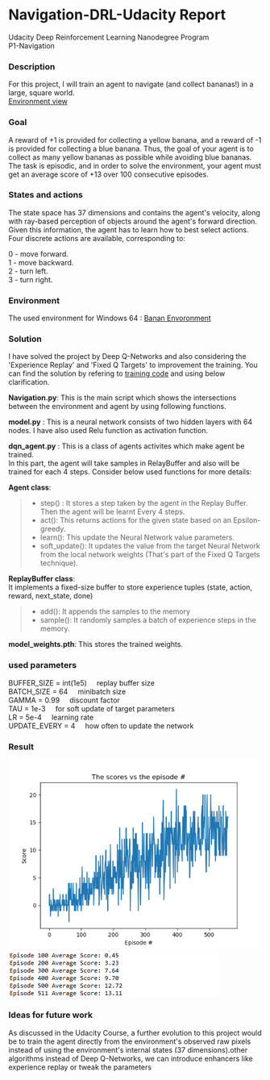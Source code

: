 # Navigation-DRL-Udacity Report
Udacity Deep Reinforcement Learning Nanodegree Program<br/>
P1-Navigation <br/>


### Description
For this project, I will train an agent to navigate (and collect bananas!) in a large, square world.<br/>
[Environment view](https://github.com/vahid-f/Deep-RL/blob/master/Navigation-DRL-Udacity-master/Navigation-DRL-Udacity-master/images/videoexample.mp4)



### Goal
A reward of +1 is provided for collecting a yellow banana, and a reward of -1 is provided for collecting a blue banana. Thus, the goal of your agent is to collect as many yellow bananas as possible while avoiding blue bananas.<br/>
The task is episodic, and in order to solve the environment, your agent must get an average score of +13 over 100 consecutive episodes.

### States and actions
The state space has 37 dimensions and contains the agent's velocity, along with ray-based perception of objects around the agent's forward direction. <br/> Given this information, the agent has to learn how to best select actions. Four discrete actions are available, corresponding to:<br/>

0 - move forward.<br/>
1 - move backward.<br/>
2 - turn left.<br/>
3 - turn right.

### Environment
The used environment for Windows 64 :
[Banan Envoronment](https://s3-us-west-1.amazonaws.com/udacity-drlnd/P1/Banana/Banana_Windows_x86_64.zip)


### Solution
I have solved the project by Deep Q-Networks and also considering the 'Experience Replay' and 'Fixed Q Targets' to improvement the training. You can find the solution by refering to [training code](https://github.com/vahid-f/Deep-RL/tree/master/Navigation-DRL-Udacity-master/Navigation-DRL-Udacity-master/Training%20code) and using below clarification. <br/>

**Navigation.py**: This is the main script which shows the intersections between the environment and agent by using following functions. <br/>

**model.py** : This is a neural network consists of two hidden layers with 64 nodes. I have also used Relu function as activation function.<br/>

**dqn_agent.py** : This is a class of agents activites which make agent be trained. <br/>
In this part, the agent will take samples in RelayBuffer and also will be trained for each 4 steps. Consider below used functions for more details:<br/>

**Agent class**: <br/>
> * step() : It stores a step taken by the agent in the Replay Buffer. Then the agent will be learnt Every 4 steps.
> * act(): This returns actions for the given state based on an Epsilon-greedy.
> * learn(): This update the Neural Network value parameters.
> * soft_update(): It updates the value from the target Neural Network from the local network weights (That's part of the Fixed Q Targets technique).

**ReplayBuffer class**:<br/>
It implements a fixed-size buffer to store experience tuples (state, action, reward, next_state, done)
> * add(): It appends the samples to the memory
> * sample(): It randomly samples a batch of experience steps in the memory.

**model_weights.pth**: This stores the trained weights. 

### used parameters
BUFFER_SIZE = int(1e5)   &nbsp; &nbsp; replay buffer size<br/>
BATCH_SIZE = 64         &nbsp; &nbsp; minibatch size<br/>
GAMMA = 0.99            &nbsp; &nbsp; discount factor<br/>
TAU = 1e-3              &nbsp; &nbsp; for soft update of target parameters<br/>
LR = 5e-4               &nbsp; &nbsp; learning rate <br/>
UPDATE_EVERY = 4        &nbsp; &nbsp; how often to update the network

### Result

<img src="https://github.com/vahid-f/Deep-RL/blob/master/Navigation-DRL-Udacity-master/Navigation-DRL-Udacity-master/images/scores.png" />


<img src="https://github.com/vahid-f/Deep-RL/blob/master/Navigation-DRL-Udacity-master/Navigation-DRL-Udacity-master/images/scoretrend.png" />


### Ideas for future work

As discussed in the Udacity Course, a further evolution to this project would be to train the agent directly from the environment's observed raw pixels instead of using the environment's internal states (37 dimensions).other algorithms instead of Deep Q-Networks, we can introduce enhancers like experience replay or tweak the parameters

